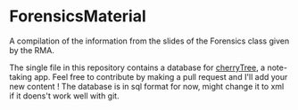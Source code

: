 # ForensicsMaterial
A compilation of the information from the slides of the Forensics class given by the RMA.

The single file in this repository contains a database for [cherryTree](https://www.giuspen.net/cherrytree/), a note-taking app.
Feel free to contribute by making a pull request and I'll add your new content !
The database is in sql format for now, might change it to xml if it doens't work well with git.
